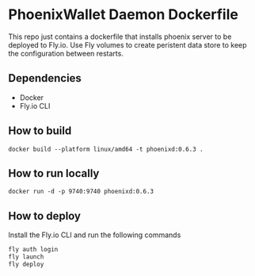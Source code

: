 # PhoenixWallet Daemon Dockerfile

This repo just contains a dockerfile that installs phoenix server to be deployed to Fly.io. Use Fly volumes to create peristent data store to keep the configuration between restarts.

## Dependencies

* Docker
* Fly.io CLI

## How to build

`docker build --platform linux/amd64 -t phoenixd:0.6.3 .`

## How to run locally

`docker run -d -p 9740:9740 phoenixd:0.6.3`

## How to deploy

Install the Fly.io CLI and run the following commands

```bash
fly auth login
fly launch
fly deploy
```
